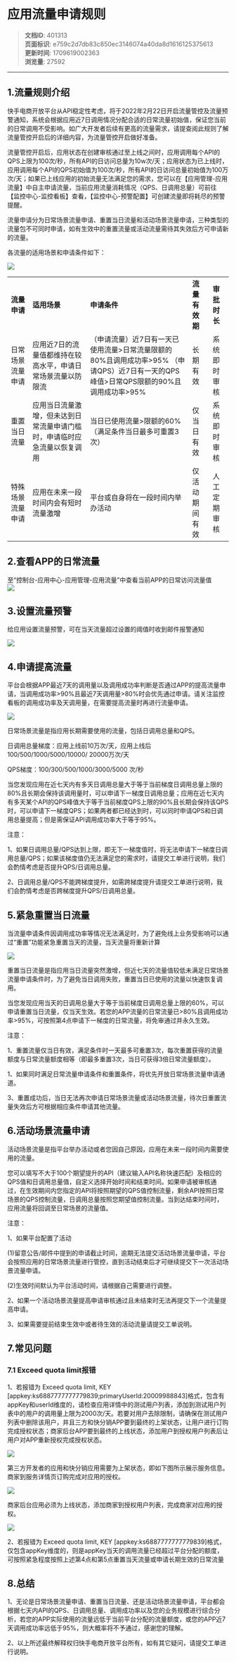 # 应用流量申请规则

> **文档ID**: 401313  
> **页面标识**: e759c2d7db83c850ec3146074a40da8d1616125375613  
> **更新时间**: 1709619002363  
> **浏览量**: 27592

---

1.流量规则介绍
--------

快手电商开放平台从API稳定性考虑，将于2022年2月22日开启流量管控及流量预警通知，系统会根据应用近7日调用情况分配合适的日常流量初始值，保证您当前的日常调用不受影响。如广大开发者后续有更高的流量需求，请提查阅此规则了解流量管控开启后的详细内容，为流量管控开启做好准备。

流量管控开启后，应用状态在创建审核通过至上线之间时，应用调用每个API的QPS上限为100次/秒，所有API的日访问总量为10w次/天；应用状态为已上线时，应用调用每个API的QPS初始值为100次/秒，所有API的日访问总量初始值为100万次/天；如果已上线应用的初始流量无法满足您的需求，您可以在【应用管理-应用流量】中自主申请流量，当前应用流量消耗情况（QPS、日调用总量）可前往【监控中心-监控看板】查看，【监控中心-预警配置】可创建流量即将耗尽的预警提醒。

流量申请分为日常场景流量申请、重置当日流量和活动场景流量申请，三种类型的流量包不可同时申请，如有生效中的重置流量或活动流量需待其失效后方可申请新的流量。

各流量的适用场景和申请条件如下：

![](https://p2-ec.ecukwai.com/kos/nlav10684/gravity-open-editor/gravity-open-editor-1643007008371.png)

|  |  |  |  |  |
| --- | --- | --- | --- | --- |
| **流量申请** | **适用场景** | **申请条件** | **流量有效期** | **审批时长** |
| 日常场景流量申请 | 应用近7日的流量值都维持在较高水平，申请日常场景流量以防限流 | （申请流量）近7日有一天已使用流量>日常流量限额的80%且调用成功率>95%  （申请QPS）近7日有一天的QPS峰值>日常QPS限额的90%且调用成功率>95% | 长期有效 | 系统即时审核 |
| 重置当日流量 | 应用当日流量激增，但未达到日常流量申请门槛时，申请临时应急流量以恢复调用 | 当日已使用流量>限额的60%（满足条件当日最多可重置3次） | 仅当日有效 | 系统即时审核 |
| 特殊场景流量申请 | 应用在未来一段时间内会有短时流量激增 | 平台或自身将在一段时间内举办活动 | 仅活动期间有效 | 人工定期审核 |

**2.查看APP的日常流量**
----------------

至“控制台-应用中心-应用管理-应用流量”中查看当前APP的日常访问流量值  
![](https://p4-ec.ecukwai.com/kos/nlav10684/gravity-open-editor/gravity-open-editor-1644821237061.png)

**3.设置流量预警**
------------

给应用设置流量预警，可在当天流量超过设置的阈值时收到邮件报警通知

![](https://p2-ec.ecukwai.com/kos/nlav10684/gravity-open-editor/gravity-open-editor-1644821348120.png)

**4.申请提高流量**
------------

平台会根据APP最近7天的调用量以及调用成功率判断是否通过APP的提高流量申请，当调用成功率>90%且最近7天调用量>80%时会优先通过申请。请关注监控看板的调用成功率及天调用量，在需要提高流量时再进行流量申请。

![](https://p2-ec.ecukwai.com/kos/nlav10684/gravity-open-editor/gravity-open-editor-1645702008055.png)

日常场景流量是指应用长期需要使用的流量，包括日调用总量和QPS。

日调用总量梯度：应用上线前10万次/天，应用上线后100/500/1000/5000/10000/ 20000万次/天

QPS梯度：100/300/500/1000/3000/5000 次/秒

当您发现应用在近七天内有多天日调用总量大于等于当前梯度日调用总量上限的80%且长期会保持该调用量时，可以申请下一梯度日调用总量；应用在近七天内有多天某个API的QPS峰值大于等于当前梯度QPS上限的90%且长期会保持该QPS时，可以申请下一梯度QPS；如果两者都已经达到时，可以同时申请QPS和日调用总量提高；但是需保证API调用成功率大于等于95%。

注意：

1、如果日调用总量/QPS达到上限，即无下一梯度值时，将无法申请下一梯度日调用总量/QPS；如果该梯度值仍无法满足您的需求时，请提交工单进行说明，我们会酌情考虑是否提升QPS/日调用总量。

2、日调用总量/QPS不能跨梯度提升，如需跨梯度提升请提交工单进行说明，我们会酌情考虑是否跨梯度提升QPS/日调用总量。

5.紧急重置当日流量
----------

当流量申请条件因调用成功率等情况无法满足时，为了避免线上业务受影响可以通过“重置”功能紧急重置当天的流量，当天流量将重新计算

![](https://p2-ec.ecukwai.com/kos/nlav10684/gravity-open-editor/gravity-open-editor-1644822018298.png)

重置当日流量是指应用当日流量突然激增，但近七天的流量值较低未满足日常场景流量申请条件时，为了避免当日调用失败，重置当日已使用的流量以快速恢复调用。

当您发现应用当天的日调用总量大于等于当前梯度日调用总量上限的60%，可以申请重置当日流量，仅当天生效。若您的APP流量的日常流量已>80%且调用成功率>95%，可按照第4点申请下一梯度的日常流量，将免审通过并永久生效。

注意：

1、重置流量仅当日有效，满足条件时一天最多可重置3次，每次重置获得的流量额度与日常流量额度相等（即最多重置3次，当日可获得3倍日常流量额度）。

1、如果同时满足日常流量申请条件和重置条件，将优先开放日常场景流量申请通道。

3、重置成功后，当日无法再次申请日常场景流量或活动场景流量，待次日重置流量失效后方可根据相应条件申请其他流量。

6.活动场景流量申请
----------

活动场景流量是指平台举办活动或者您因自己原因，应用在未来一段时间内需要使用的流量。

您可以填写不大于100个期望提升的API（建议输入API名称快速匹配）及相应的QPS值和日调用总量值，自定义选择开始时间和结束时间。如果申请被审核通过，在生效期间内您指定的API将按照期望的QPS值控制流量，剩余API按照日常场景的QPS控制流量，日调用总量按照您期望值控制流量。当到达结束时间时，应用流量将回调至日常场景的流量值。

注意：

1、如果平台配置了活动

(1)留意公告/邮件中提到的申请截止时间，逾期无法提交活动场景流量申请，平台会按照应用的日常场景流量进行管控，直到活动结束后才可继续提交下一次活动场景流量申请。

(2)生效时间默认为平台活动时间，请根据自己需要进行调整。

2、如果一个活动场景流量提高申请审核通过且未结束时无法再提交下一个流量提高申请。

3、如果需要提前结束生效中或者待生效的活动流量请提交工单说明。

7.常见问题
------

### 7.1 Exceed quota limit报错

1、若报错为 Exceed quota limit, KEY [appkey:ks6887777777779839;primaryUserId:20009988843]格式，包含有appKey和userId维度的，请检查应用详情中的测试用户列表，添加到测试用户列表中的用户的调用量上限为2000次/天。若要对用户去除限制，请确保在测试用户列表中删除该用户，并且三方和快分销APP要到最终的上架状态，让用户进行订购完成授权状态；商家后台APP要到最终的上线状态，添加用户到授权用户列表后让用户对APP重新授权完成授权状态。

![](https://p4-ec.ecukwai.com/kos/nlav10684/gravity-open-editor/gravity-open-editor-1645702493602.png)

第三方开发者的应用和快分销应用需要为上架状态，即如下图所示展示服务信息。商家到服务详情页订购完成对应用的授权。

![](https://p4-ec.ecukwai.com/kos/nlav10684/gravity-open-editor/gravity-open-editor-1645795817034.png)

商家后台应用必须为上线状态，添加商家到授权用户列表，完成商家对应用的授权。

![](https://p5-ec.ecukwai.com/kos/nlav10684/gravity-open-editor/gravity-open-editor-1645795406174.png)

2、若报错为 Exceed quota limit, KEY [appkey:ks6887777777779839]格式，仅包含appKey维度的，则是appKey当天的调用流量已经超过平台分配的额度，可按照紧急程度按照上述第4点和第5点重置当天流量或申请长期生效的日常流量

8.总结
----

1、无论是日常场景流量申请、重置当日流量、还是活动场景流量申请，平台都会根据七天内API的QPS、日调用总量、调用成功率以及您的业务规模进行综合分析，若您的APP实际使用的流量远低于当前平台分配的流量额度，或您的APP近7天调用成功率远低于95%，则大概率将不予通过，感谢您的理解。

2、以上所述最终解释权归快手电商开放平台所有，如有其它疑问，请提交工单进行说明。
